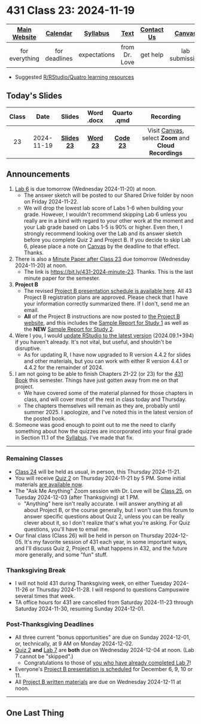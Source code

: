 # 431 Class 23: 2024-11-19

[Main Website](https://thomaselove.github.io/431-2024/) | [Calendar](https://thomaselove.github.io/431-2024/calendar.html) | [Syllabus](https://thomaselove.github.io/431-syllabus-2024/) | [Text](https://thomaselove.github.io/431-book/) | [Contact Us](https://thomaselove.github.io/431-2024/contact.html) | [Canvas](https://canvas.case.edu) | [Data and Code](https://github.com/THOMASELOVE/431-data)
:-----------: | :--------------: | :----------: | :---------: | :-------------: | :-----------: | :------------:
for everything | for deadlines | expectations | from Dr. Love | get help | lab submission | for downloads

- Suggested [R/RStudio/Quatro learning resources](https://thomaselove.github.io/431-2024/resources.html)

## Today's Slides

Class | Date | Slides | Word .docx | Quarto .qmd | Recording
:---: | :--------: | :------: | :------: | :------: | :-------------:
23 | 2024-11-19 | **[Slides 23](https://thomaselove.github.io/431-slides-2024/class23.html)** | **[Word 23](https://thomaselove.github.io/431-slides-2024/class23w.docx)** | **[Code 23](https://github.com/THOMASELOVE/431-slides-2024/blob/main/class23.qmd)** | Visit [Canvas](https://canvas.case.edu/), select **Zoom** and **Cloud Recordings**

## Announcements

1. [Lab 6](https://github.com/THOMASELOVE/431-labs-2024/tree/main/lab6) is due tomorrow (Wednesday 2024-11-20) at noon.
    - The answer sketch will be posted to our Shared Drive folder by noon on Friday 2024-11-22.
    - We will drop the lowest lab score of Labs 1-6 when building your grade. However, I wouldn't recommend skipping Lab 6 unless you really are in a bind with regard to your other work at the moment and your Lab grade based on Labs 1-5 is 90% or higher. Even then, I strongly recommend looking over the Lab and its answer sketch before you complete Quiz 2 and Project B. If you decide to skip Lab 6, please place a note on [Canvas](https://canvas.case.edu) by the deadline to that effect. Thanks.
2. There is also a [Minute Paper after Class 23](https://bit.ly/431-2024-minute-23) due tomorrow (Wednesday 2024-11-20) at noon.
    - The link is <https://bit.ly/431-2024-minute-23>. Thanks. This is the last minute paper for the semester.
3. **Project B**
    - The revised [Project B presentation schedule is available here](https://github.com/THOMASELOVE/431-classes-2024/blob/main/projectB/schedule.md). All 43 Project B registration plans are approved. Please check that I have your information correctly summarized there. If I don't, send me an email.
    - **All** of the Project B instructions are now posted to [the Project B website](https://thomaselove.github.io/431-projectB-2024/), and this includes the [Sample Report for Study 1](https://thomaselove.github.io/431-projectB-2024/study1c.html) as well as the **NEW** [Sample Report for Study 2](https://thomaselove.github.io/431-projectB-2024/study2c.html).
4. Were I you, I would [update RStudio to the latest version](https://posit.co/download/rstudio-desktop/) (2024.09.1+394) if you haven't already. It's not vital, but useful, and shouldn't be disruptive.
    - As for updating R, I have now upgraded to R version 4.4.2 for slides and other materials, but you can work with either R version 4.4.1 or 4.4.2 for the remainder of 2024.
5. I am not going to be able to finish Chapters 21-22 (or 23) for the [431 Book](https://thomaselove.github.io/431-book/) this semester. Things have just gotten away from me on that project.
    - We have covered some of the material planned for those chapters in class, and will cover most of the rest in class today and Thursday.
    - The chapters themselves will remain as they are, probably until summer 2025. I apologize, and I've noted this in the latest version of the posted book.
6. Someone was good enough to point out to me the need to clarify something about how the quizzes are incorporated into your final grade in Section 11.1 of the [Syllabus](https://thomaselove.github.io/431-syllabus-2024/). I've made that fix.

---------

### Remaining Classes

- [Class 24](https://github.com/THOMASELOVE/431-classes-2024/tree/main/class24) will be held as usual, in person, this Thursday 2024-11-21.
- You will receive [Quiz 2](https://github.com/THOMASELOVE/431-quizzes-2024/tree/main/quiz2) on Thursday 2024-11-21 by 5 PM. Some initial materials [are available now](https://github.com/THOMASELOVE/431-quizzes-2024/tree/main/quiz2).
- The "Ask Me Anything" Zoom session with Dr. Love will be [Class 25](https://github.com/THOMASELOVE/431-classes-2024/tree/main/class25), on Tuesday 2024-12-03 (after Thanksgiving) at 1 PM.
    - "Anything" here isn't really accurate. I will answer anything at all about Project B, or the course generally, but I won't use this forum to answer specific questions about Quiz 2, unless you can be really clever about it, so I don't realize that's what you're asking. For Quiz questions, you'll have to email me.
- Our final class (Class 26) will be held in person on Thursday 2024-12-05. It's my favorite session of 431 each year, in some important ways, and I'll discuss Quiz 2, Project B, what happens in 432, and the future more generally, and some "fun" stuff.

### Thanksgiving Break

- I will not hold 431 during Thanksgiving week, on either Tuesday 2024-11-26 or Thursday 2024-11-28. I will respond to questions Campuswire several times that week.
- TA office hours for 431 are cancelled from Saturday 2024-11-23 through Saturday 2024-11-30, resuming Sunday 2024-12-01.

### Post-Thanksgiving Deadlines

- All three current "bonus opportunities" are due on Sunday 2024-12-01, or, technically, at 9 AM on Monday 2024-12-02.
- [Quiz 2](https://github.com/THOMASELOVE/431-quizzes-2024/tree/main/quiz2) **and** [Lab 7](https://github.com/THOMASELOVE/431-labs-2024/tree/main/lab7) are **both** due on Wednesday 2024-12-04 at noon. (Lab 7 cannot be "skipped".)
    - Congratulations to those of [you who have already completed Lab 7](https://github.com/THOMASELOVE/431-labs-2024/tree/main/lab7#new-completed-websites-by-students-in-this-years-class)!
- Everyone's [Project B presentation is scheduled](https://github.com/THOMASELOVE/431-classes-2024/blob/main/projectB/schedule.md) for December 6, 9, 10 or 11.
- All [Project B written materials](https://thomaselove.github.io/431-projectB-2024/checklist.html) are due on Wednesday 2024-12-11 at noon.
 
---------

## One Last Thing
